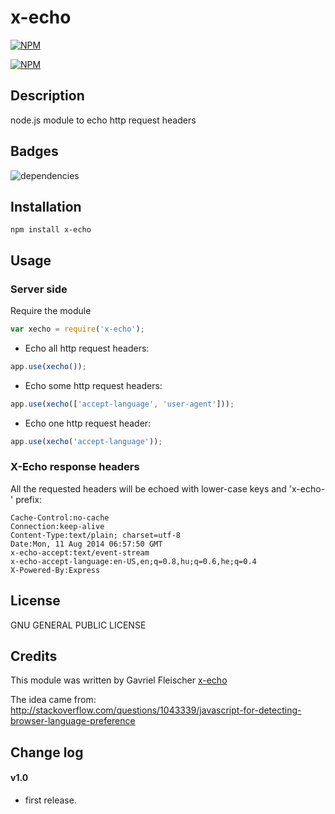 # x-echo

[![NPM](https://nodei.co/npm/x-echo.png?downloads=true&stars=true)](https://nodei.co/npm/x-echo/)

[![NPM](https://nodei.co/npm-dl/x-echo.png?months=1)](https://nodei.co/npm/x-echo/)

## Description

node.js module to echo http request headers

## Badges

![dependencies](https://david-dm.org/flocsy/x-echo.png)

## Installation

```
npm install x-echo
```

## Usage

### Server side

Require the module

```javascript
var xecho = require('x-echo');
```

* Echo all http request headers:

```javascript
app.use(xecho());
```

* Echo some http request headers:

```javascript
app.use(xecho(['accept-language', 'user-agent']));
```

* Echo one http request header:

```javascript
app.use(xecho('accept-language'));
```

### X-Echo response headers

All the requested headers will be echoed with lower-case keys and 'x-echo-' prefix:

```
Cache-Control:no-cache
Connection:keep-alive
Content-Type:text/plain; charset=utf-8
Date:Mon, 11 Aug 2014 06:57:50 GMT
x-echo-accept:text/event-stream
x-echo-accept-language:en-US,en;q=0.8,hu;q=0.6,he;q=0.4
X-Powered-By:Express
```

## License

GNU GENERAL PUBLIC LICENSE

## Credits

This module was written by Gavriel Fleischer [x-echo](https://github.com/flocsy/x-echo)

The idea came from: http://stackoverflow.com/questions/1043339/javascript-for-detecting-browser-language-preference

## Change log

#### v1.0

* first release.
